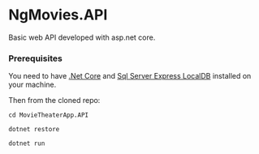 # NgMovies.API

Basic web API developed with asp.net core.

### Prerequisites

You need to have [.Net Core](https://www.microsoft.com/net/core#windowscmd) and [Sql Server Express LocalDB](https://docs.microsoft.com/en-us/sql/database-engine/configure-windows/sql-server-2016-express-localdb) installed on your machine.

Then from the cloned repo:

`cd MovieTheaterApp.API`

`dotnet restore`

`dotnet run`
